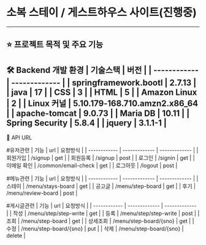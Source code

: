 # 소복 스테이 / 게스트하우스 사이트(진행중)

---
⭐ 프로젝트 목적 및 주요 기능
---
🛠 Backend 개발 환경
| 기술스택 | 버전 |
| ------------ | ------------- |
| springframework.bootl | 2.7.13 |
| java | 17 |
| CSS | 3 |
| HTML | 5 |
| Amazon Linux | 2 |
| Linux 커널 | 5.10.179-168.710.amzn2.x86_64 |
| apache-tomcat | 9.0.73 |
| Maria DB | 10.11 |
| Spring Security | 5.8.4 |
| jquery | 3.1.1-1 |
---
👏 API URL

#유저관련
| 기능 | url | 요청방식 |
| ------------ | ------------- | ------------- |
| 회원가입 | /signup | get |
| 회원등록 | /signup | post |
| 로그인 | /signin | get |
| 이메일 확인 | /common/email-check | get |
| 로그아웃 | /logout | post |

#메뉴관련
| 기능 | url | 요청방식 |
| ------------ | ------------- | ------------- |
| 스테이 | /menu/stays-board | get |
| 공고글 | /menu/step-board | get |
| 후기 | /menu/review-board | post |

#게시글관련
| 기능 | url | 요청방식 |
| ------------ | ------------- | ------------- |
| 작성 | /menu/step/step-write | get |
| 등록 | /menu/step/step-write | post |
| 조회 | /menu/step-board | get |
| 상세조회 | /menu/step-board/{sno} | get |
| 수정 | /menu/step-board/{sno} | put |
| 삭제 | /menu/step-board/{sno} | delete |


